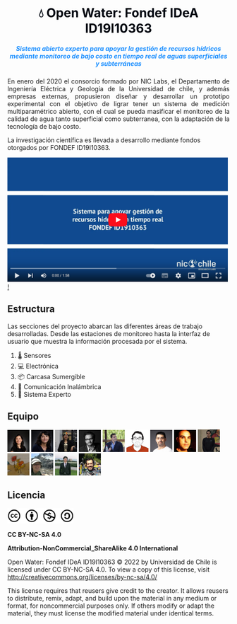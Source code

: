 <h1 style="text-align:center;color:#000610">💧 Open Water: Fondef IDeA ID19I10363</h1>

<h5 style="text-align:center;color:DodgerBlue;"> Sistema abierto experto para apoyar la gestión de recursos hídricos mediante monitoreo de bajo costo en tiempo real de aguas superficiales y subterráneas </h5>


<p style="text-align:justify;">
En enero del 2020 el consorcio formado por NIC Labs, el Departamento de Ingeniería Eléctrica y Geología de la Universidad de chile, y además empresas externas, propusieron diseñar y desarrollar un prototipo experimental con el objetivo de ligrar tener un sistema de medición multiparamétrico abierto, con el cual se pueda masificar el monitoreo de la calidad de agua tanto superficial como subterranea, con la adaptación de la tecnología de bajo costo.

La investigación científica es llevada a desarrollo mediante fondos otorgados por FONDEF ID19I10363.

[<img title="a title" alt="Alt text" src="images/homepage_video_image_2.png" width="500px">!](https://www.youtube.com/watch?v=SJs9-OBhGeA)

</p>

## Estructura

Las secciones del proyecto abarcan las diferentes áreas de trabajo desarrolladas. Desde las estaciones de monitoreo hasta la interfaz de usuario que muestra la información procesada por el sistema.

1. 🌡 Sensores
2. 💻 Electrónica
3. 📦 Carcasa Sumergible
4. 📡 Comunicación Inalámbrica
5. 🤖 Sistema Experto

<!--
## Noticias

##### 05.05.2022 - Bitácora Niclabs
[![Everything Is AWESOME](images/news_bitacoraniclabs.png)](https://www.youtube.com/watch?v=SJs9-OBhGeA)
-->

## Equipo

<img title="a title" alt="Alt text" src="images/inicio_equipo_sandra.jpg" width="50px">
<img title="a title" alt="Alt text" src="images/inicio_equipo_linda.jpg" width="50px">
<img title="a title" alt="Alt text" src="images/inicio_equipo_doris.jpg" width="50px">
<img title="a title" alt="Alt text" src="images/inicio_equipo_juan.jpg" width="50px">
<img title="a title" alt="Alt text" src="images/inicio_equipo_matiastaucare.jpg" width="50px">
<img title="a title" alt="Alt text" src="images/inicio_equipo_francisco.jpg" width="50px">
<img title="a title" alt="Alt text" src="images/inicio_equipo_rodrigo.jpg" width="50px">
<img title="a title" alt="Alt text" src="images/inicio_equipo_pablo.jpg" width="50px">
<img title="a title" alt="Alt text" src="images/inicio_equipo_sebastian.jpg" width="50px">
<img title="a title" alt="Alt text" src="images/inicio_equipo_gabriel.jpg" width="50px">
<img title="a title" alt="Alt text" src="images/inicio_equipo_gabriela.jpg" width="50px">
<img title="a title" alt="Alt text" src="images/inicio_equipo_maximiliano.jpg" width="50px">
<img title="a title" alt="Alt text" src="images/inicio_equipo_matiasmacaya.jpg" width="50px">


<br>

## Licencia

<img title="a title" alt="Alt text" src="images/inicio_licencia.png" width="150px">

**CC BY-NC-SA 4.0**

**Attribution-NonCommercial_ShareAlike 4.0 International**

Open Water: Fondef IDeA ID19I10363 © 2022 by Universidad de Chile is licensed under CC BY-NC-SA 4.0. To view a copy of this license, visit http://creativecommons.org/licenses/by-nc-sa/4.0/

This license requires that reusers give credit to the creator. It allows reusers to distribute, remix, adapt, and build upon the material in any medium or format, for noncommercial purposes only. If others modify or adapt the material, they must license the modified material under identical terms.

<!--
BY: Credit must be given to you, the creator.
NC: Only noncommercial use of your work is permitted. Noncommercial means not primarily intended for or directed towards commercial advantage or monetary compensation.
SA: Adaptations must be shared under the same terms.
-->

<br>

<!--
<b>Editar bitacora</b>

Referirse a la página [como editar](old/como-editar.md).
-->
